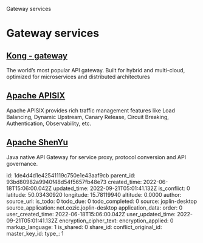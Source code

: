 Gateway services

# Gateway services

## [**Kong** - gateway](https://konghq.com/kong)
The world’s most popular API gateway. Built for hybrid and multi-cloud, optimized for microservices and distributed architectures

## [**Apache APISIX**](https://apisix.apache.org/)
Apache APISIX provides rich traffic management features like Load Balancing, Dynamic Upstream, Canary Release, Circuit Breaking, Authentication, Observability, etc.

## [**Apache ShenYu**](https://shenyu.apache.org/)
Java native API Gateway for service proxy, protocol conversion and API governance.

id: 1de4d4d1e42541119c750e1e43aaf9cb
parent_id: 93bd80982a9940f48d54f5657fb48e73
created_time: 2022-06-18T15:06:00.042Z
updated_time: 2022-09-21T05:01:41.132Z
is_conflict: 0
latitude: 50.03430920
longitude: 15.78119940
altitude: 0.0000
author: 
source_url: 
is_todo: 0
todo_due: 0
todo_completed: 0
source: joplin-desktop
source_application: net.cozic.joplin-desktop
application_data: 
order: 0
user_created_time: 2022-06-18T15:06:00.042Z
user_updated_time: 2022-09-21T05:01:41.132Z
encryption_cipher_text: 
encryption_applied: 0
markup_language: 1
is_shared: 0
share_id: 
conflict_original_id: 
master_key_id: 
type_: 1